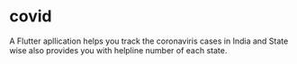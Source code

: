 # covid

A Flutter apllication helps you track the coronaviris cases in India and State wise also provides you with helpline number of each state.


